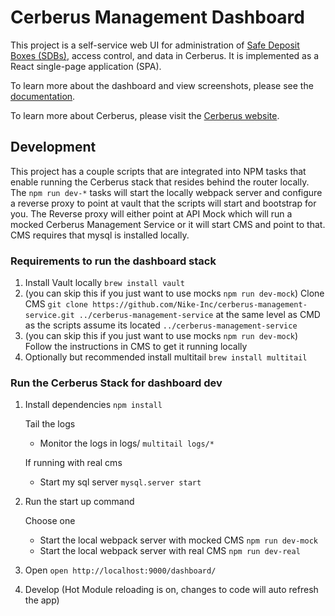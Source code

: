 # Cerberus Management Dashboard

This project is a self-service web UI for administration of [Safe Deposit Boxes (SDBs)](http://engineering.nike.com/cerberus/docs/architecture/vault#safe-deposit-box-sdb),
access control, and data in Cerberus. It is implemented as a React single-page application (SPA).

To learn more about the dashboard and view screenshots, please see the [documentation](http://engineering.nike.com/cerberus/docs/user-guide/dashboard).

To learn more about Cerberus, please visit the [Cerberus website](http://engineering.nike.com/cerberus/).

## Development
This project has a couple scripts that are integrated into NPM tasks that enable running the Cerberus stack that resides behind the router locally.
The `npm run dev-*` tasks will start the locally webpack server and configure a reverse proxy to point at vault that the scripts will start and bootstrap for you.
The Reverse proxy will either point at API Mock which will run a mocked Cerberus Management Service or it will start CMS and point to that. CMS requires that mysql is installed locally.

### Requirements to run the dashboard stack
1. Install Vault locally `brew install vault`
2. (you can skip this if you just want to use mocks `npm run dev-mock`) Clone CMS `git clone https://github.com/Nike-Inc/cerberus-management-service.git ../cerberus-management-service` at the same level as CMD as the scripts assume its located `../cerberus-management-service`
3. (you can skip this if you just want to use mocks `npm run dev-mock`) Follow the instructions in CMS to get it running locally
4. Optionally but recommended install multitail `brew install multitail`

### Run the Cerberus Stack for dashboard dev
1. Install dependencies `npm install`
    
    Tail the logs

    * Monitor the logs in logs/ `multitail logs/*`
    
    If running with real cms
    
    * Start my sql server `mysql.server start`
    
2. Run the start up command
    
    Choose one
    
    * Start the local webpack server with mocked CMS `npm run dev-mock`
    * Start the local webpack server with real CMS `npm run dev-real`
    
3. Open `open http://localhost:9000/dashboard/`
4. Develop (Hot Module reloading is on, changes to code will auto refresh the app)
